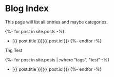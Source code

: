 # Blog Index

This page will list all entries and maybe categories.

{%- for post in site.posts -%}
- [{{ post.title }}]({{ post.id }})
{%- endfor -%}

Tag Test

{%- for post in site.posts | :where "tags", "test"  -%}
- [{{ post.title }}]({{ post.id }})
{%- endfor -%}